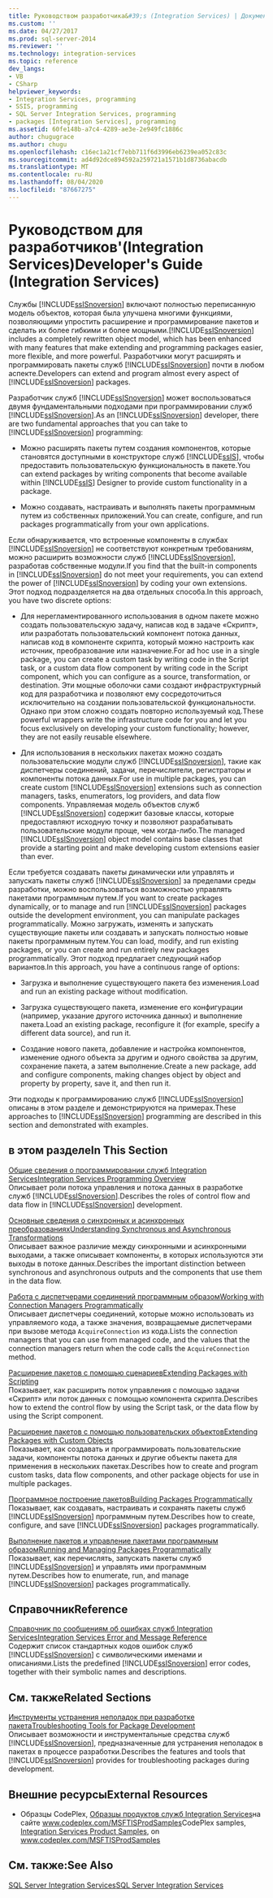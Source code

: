 ```yaml
---
title: Руководством разработчика&#39;s (Integration Services) | Документация Майкрософт
ms.custom: ''
ms.date: 04/27/2017
ms.prod: sql-server-2014
ms.reviewer: ''
ms.technology: integration-services
ms.topic: reference
dev_langs:
- VB
- CSharp
helpviewer_keywords:
- Integration Services, programming
- SSIS, programming
- SQL Server Integration Services, programming
- packages [Integration Services], programming
ms.assetid: 60fe148b-a7c4-4289-ae3e-2e949fc1886c
author: chugugrace
ms.author: chugu
ms.openlocfilehash: c16ec1a21cf7ebb711f6d3996eb6239ea052c83c
ms.sourcegitcommit: ad4d92dce894592a259721a1571b1d8736abacdb
ms.translationtype: MT
ms.contentlocale: ru-RU
ms.lasthandoff: 08/04/2020
ms.locfileid: "87667275"
---
```

# <a name="developer39s-guide-integration-services"></a><span data-ttu-id="d60c5-102">Руководством для разработчиков&#39;(Integration Services)</span><span class="sxs-lookup"><span data-stu-id="d60c5-102">Developer&#39;s Guide (Integration Services)</span></span>
  <span data-ttu-id="d60c5-103">Службы [!INCLUDE[ssISnoversion](../includes/ssisnoversion-md.md)] включают полностью переписанную модель объектов, которая была улучшена многими функциями, позволяющими упростить расширение и программирование пакетов и сделать их более гибкими и более мощными.</span><span class="sxs-lookup"><span data-stu-id="d60c5-103">[!INCLUDE[ssISnoversion](../includes/ssisnoversion-md.md)] includes a completely rewritten object model, which has been enhanced with many features that make extending and programming packages easier, more flexible, and more powerful.</span></span> <span data-ttu-id="d60c5-104">Разработчики могут расширять и программировать пакеты служб [!INCLUDE[ssISnoversion](../includes/ssisnoversion-md.md)] почти в любом аспекте.</span><span class="sxs-lookup"><span data-stu-id="d60c5-104">Developers can extend and program almost every aspect of [!INCLUDE[ssISnoversion](../includes/ssisnoversion-md.md)] packages.</span></span>  
  
 <span data-ttu-id="d60c5-105">Разработчик служб [!INCLUDE[ssISnoversion](../includes/ssisnoversion-md.md)] может воспользоваться двумя фундаментальными подходами при программировании служб [!INCLUDE[ssISnoversion](../includes/ssisnoversion-md.md)].</span><span class="sxs-lookup"><span data-stu-id="d60c5-105">As an [!INCLUDE[ssISnoversion](../includes/ssisnoversion-md.md)] developer, there are two fundamental approaches that you can take to [!INCLUDE[ssISnoversion](../includes/ssisnoversion-md.md)] programming:</span></span>  
  
-   <span data-ttu-id="d60c5-106">Можно расширять пакеты путем создания компонентов, которые становятся доступными в конструкторе служб [!INCLUDE[ssIS](../includes/ssis-md.md)], чтобы предоставить пользовательскую функциональность в пакете.</span><span class="sxs-lookup"><span data-stu-id="d60c5-106">You can extend packages by writing components that become available within [!INCLUDE[ssIS](../includes/ssis-md.md)] Designer to provide custom functionality in a package.</span></span>  
  
-   <span data-ttu-id="d60c5-107">Можно создавать, настраивать и выполнять пакеты программным путем из собственных приложений.</span><span class="sxs-lookup"><span data-stu-id="d60c5-107">You can create, configure, and run packages programmatically from your own applications.</span></span>  
  
 <span data-ttu-id="d60c5-108">Если обнаруживается, что встроенные компоненты в службах [!INCLUDE[ssISnoversion](../includes/ssisnoversion-md.md)] не соответствуют конкретным требованиям, можно расширить возможности служб [!INCLUDE[ssISnoversion](../includes/ssisnoversion-md.md)], разработав собственные модули.</span><span class="sxs-lookup"><span data-stu-id="d60c5-108">If you find that the built-in components in [!INCLUDE[ssISnoversion](../includes/ssisnoversion-md.md)] do not meet your requirements, you can extend the power of [!INCLUDE[ssISnoversion](../includes/ssisnoversion-md.md)] by coding your own extensions.</span></span> <span data-ttu-id="d60c5-109">Этот подход подразделяется на два отдельных способа.</span><span class="sxs-lookup"><span data-stu-id="d60c5-109">In this approach, you have two discrete options:</span></span>  
  
-   <span data-ttu-id="d60c5-110">Для нерегламентированного использования в одном пакете можно создать пользовательскую задачу, написав код в задаче «Скрипт», или разработать пользовательский компонент потока данных, написав код в компоненте скрипта, который можно настроить как источник, преобразование или назначение.</span><span class="sxs-lookup"><span data-stu-id="d60c5-110">For ad hoc use in a single package, you can create a custom task by writing code in the Script task, or a custom data flow component by writing code in the Script component, which you can configure as a source, transformation, or destination.</span></span> <span data-ttu-id="d60c5-111">Эти мощные оболочки сами создают инфраструктурный код для разработчика и позволяют ему сосредоточиться исключительно на создании пользовательской функциональности. Однако при этом сложно создать повторно используемый код.</span><span class="sxs-lookup"><span data-stu-id="d60c5-111">These powerful wrappers write the infrastructure code for you and let you focus exclusively on developing your custom functionality; however, they are not easily reusable elsewhere.</span></span>  
  
-   <span data-ttu-id="d60c5-112">Для использования в нескольких пакетах можно создать пользовательские модули служб [!INCLUDE[ssISnoversion](../includes/ssisnoversion-md.md)], такие как диспетчеры соединений, задачи, перечислители, регистраторы и компоненты потока данных.</span><span class="sxs-lookup"><span data-stu-id="d60c5-112">For use in multiple packages, you can create custom [!INCLUDE[ssISnoversion](../includes/ssisnoversion-md.md)] extensions such as connection managers, tasks, enumerators, log providers, and data flow components.</span></span> <span data-ttu-id="d60c5-113">Управляемая модель объектов служб [!INCLUDE[ssISnoversion](../includes/ssisnoversion-md.md)] содержит базовые классы, которые предоставляют исходную точку и позволяют разрабатывать пользовательские модули проще, чем когда-либо.</span><span class="sxs-lookup"><span data-stu-id="d60c5-113">The managed [!INCLUDE[ssISnoversion](../includes/ssisnoversion-md.md)] object model contains base classes that provide a starting point and make developing custom extensions easier than ever.</span></span>  
  
 <span data-ttu-id="d60c5-114">Если требуется создавать пакеты динамически или управлять и запускать пакеты служб [!INCLUDE[ssISnoversion](../includes/ssisnoversion-md.md)] за пределами среды разработки, можно воспользоваться возможностью управлять пакетами программным путем.</span><span class="sxs-lookup"><span data-stu-id="d60c5-114">If you want to create packages dynamically, or to manage and run [!INCLUDE[ssISnoversion](../includes/ssisnoversion-md.md)] packages outside the development environment, you can manipulate packages programmatically.</span></span> <span data-ttu-id="d60c5-115">Можно загружать, изменять и запускать существующие пакеты или создавать и запускать полностью новые пакеты программным путем.</span><span class="sxs-lookup"><span data-stu-id="d60c5-115">You can load, modify, and run existing packages, or you can create and run entirely new packages programmatically.</span></span> <span data-ttu-id="d60c5-116">Этот подход предлагает следующий набор вариантов.</span><span class="sxs-lookup"><span data-stu-id="d60c5-116">In this approach, you have a continuous range of options:</span></span>  
  
-   <span data-ttu-id="d60c5-117">Загрузка и выполнение существующего пакета без изменения.</span><span class="sxs-lookup"><span data-stu-id="d60c5-117">Load and run an existing package without modification.</span></span>  
  
-   <span data-ttu-id="d60c5-118">Загрузка существующего пакета, изменение его конфигурации (например, указание другого источника данных) и выполнение пакета.</span><span class="sxs-lookup"><span data-stu-id="d60c5-118">Load an existing package, reconfigure it (for example, specify a different data source), and run it.</span></span>  
  
-   <span data-ttu-id="d60c5-119">Создание нового пакета, добавление и настройка компонентов, изменение одного объекта за другим и одного свойства за другим, сохранение пакета, а затем выполнение.</span><span class="sxs-lookup"><span data-stu-id="d60c5-119">Create a new package, add and configure components, making changes object by object and property by property, save it, and then run it.</span></span>  
  
 <span data-ttu-id="d60c5-120">Эти подходы к программированию служб [!INCLUDE[ssISnoversion](../includes/ssisnoversion-md.md)] описаны в этом разделе и демонстрируются на примерах.</span><span class="sxs-lookup"><span data-stu-id="d60c5-120">These approaches to [!INCLUDE[ssISnoversion](../includes/ssisnoversion-md.md)] programming are described in this section and demonstrated with examples.</span></span>  
  
## <a name="in-this-section"></a><span data-ttu-id="d60c5-121">в этом разделе</span><span class="sxs-lookup"><span data-stu-id="d60c5-121">In This Section</span></span>  
 [<span data-ttu-id="d60c5-122">Общие сведения о программировании служб Integration Services</span><span class="sxs-lookup"><span data-stu-id="d60c5-122">Integration Services Programming Overview</span></span>](integration-services-programming-overview.md)  
 <span data-ttu-id="d60c5-123">Описывает роли потока управления и потока данных в разработке служб [!INCLUDE[ssISnoversion](../includes/ssisnoversion-md.md)].</span><span class="sxs-lookup"><span data-stu-id="d60c5-123">Describes the roles of control flow and data flow in [!INCLUDE[ssISnoversion](../includes/ssisnoversion-md.md)] development.</span></span>  
  
 [<span data-ttu-id="d60c5-124">Основные сведения о синхронных и асинхронных преобразованиях</span><span class="sxs-lookup"><span data-stu-id="d60c5-124">Understanding Synchronous and Asynchronous Transformations</span></span>](understanding-synchronous-and-asynchronous-transformations.md)  
 <span data-ttu-id="d60c5-125">Описывает важное различие между синхронными и асинхронными выходами, а также описывает компоненты, в которых используются эти выходы в потоке данных.</span><span class="sxs-lookup"><span data-stu-id="d60c5-125">Describes the important distinction between synchronous and asynchronous outputs and the components that use them in the data flow.</span></span>  
  
 [<span data-ttu-id="d60c5-126">Работа с диспетчерами соединений программным образом</span><span class="sxs-lookup"><span data-stu-id="d60c5-126">Working with Connection Managers Programmatically</span></span>](working-with-connection-managers-programmatically.md)  
 <span data-ttu-id="d60c5-127">Описывает диспетчеры соединений, которые можно использовать из управляемого кода, а также значения, возвращаемые диспетчерами при вызове метода `AcquireConnection` из кода.</span><span class="sxs-lookup"><span data-stu-id="d60c5-127">Lists the connection managers that you can use from managed code, and the values that the connection managers return when the code calls the `AcquireConnection` method.</span></span>  
  
 [<span data-ttu-id="d60c5-128">Расширение пакетов с помощью сценариев</span><span class="sxs-lookup"><span data-stu-id="d60c5-128">Extending Packages with Scripting</span></span>](extending-packages-scripting/extending-packages-with-scripting.md)  
 <span data-ttu-id="d60c5-129">Показывает, как расширить поток управления с помощью задачи «Скрипт» или поток данных с помощью компонента скрипта.</span><span class="sxs-lookup"><span data-stu-id="d60c5-129">Describes how to extend the control flow by using the Script task, or the data flow by using the Script component.</span></span>  
  
 [<span data-ttu-id="d60c5-130">Расширение пакетов с помощью пользовательских объектов</span><span class="sxs-lookup"><span data-stu-id="d60c5-130">Extending Packages with Custom Objects</span></span>](extending-packages-custom-objects/extending-packages-with-custom-objects.md)  
 <span data-ttu-id="d60c5-131">Показывает, как создавать и программировать пользовательские задачи, компоненты потока данных и другие объекты пакета для применения в нескольких пакетах.</span><span class="sxs-lookup"><span data-stu-id="d60c5-131">Describes how to create and program custom tasks, data flow components, and other package objects for use in multiple packages.</span></span>  
  
 [<span data-ttu-id="d60c5-132">Программное построение пакетов</span><span class="sxs-lookup"><span data-stu-id="d60c5-132">Building Packages Programmatically</span></span>](building-packages-programmatically/building-packages-programmatically.md)  
 <span data-ttu-id="d60c5-133">Показывает, как создавать, настраивать и сохранять пакеты служб [!INCLUDE[ssISnoversion](../includes/ssisnoversion-md.md)] программным путем.</span><span class="sxs-lookup"><span data-stu-id="d60c5-133">Describes how to create, configure, and save [!INCLUDE[ssISnoversion](../includes/ssisnoversion-md.md)] packages programmatically.</span></span>  
  
 [<span data-ttu-id="d60c5-134">Выполнение пакетов и управление пакетами программным образом</span><span class="sxs-lookup"><span data-stu-id="d60c5-134">Running and Managing Packages Programmatically</span></span>](run-manage-packages-programmatically/running-and-managing-packages-programmatically.md)  
 <span data-ttu-id="d60c5-135">Показывает, как перечислять, запускать пакеты служб [!INCLUDE[ssISnoversion](../includes/ssisnoversion-md.md)] и управлять ими программным путем.</span><span class="sxs-lookup"><span data-stu-id="d60c5-135">Describes how to enumerate, run, and manage [!INCLUDE[ssISnoversion](../includes/ssisnoversion-md.md)] packages programmatically.</span></span>  
  
## <a name="reference"></a><span data-ttu-id="d60c5-136">Справочник</span><span class="sxs-lookup"><span data-stu-id="d60c5-136">Reference</span></span>  
 [<span data-ttu-id="d60c5-137">Справочник по сообщениям об ошибках служб Integration Services</span><span class="sxs-lookup"><span data-stu-id="d60c5-137">Integration Services Error and Message Reference</span></span>](integration-services-error-and-message-reference.md)  
 <span data-ttu-id="d60c5-138">Содержит список стандартных кодов ошибок служб [!INCLUDE[ssISnoversion](../includes/ssisnoversion-md.md)] с символическими именами и описаниями.</span><span class="sxs-lookup"><span data-stu-id="d60c5-138">Lists the predefined [!INCLUDE[ssISnoversion](../includes/ssisnoversion-md.md)] error codes, together with their symbolic names and descriptions.</span></span>  
  
## <a name="related-sections"></a><span data-ttu-id="d60c5-139">См. также</span><span class="sxs-lookup"><span data-stu-id="d60c5-139">Related Sections</span></span>  
 [<span data-ttu-id="d60c5-140">Инструменты устранения неполадок при разработке пакета</span><span class="sxs-lookup"><span data-stu-id="d60c5-140">Troubleshooting Tools for Package Development</span></span>](troubleshooting/troubleshooting-tools-for-package-development.md)  
 <span data-ttu-id="d60c5-141">Описывает возможности и инструментальные средства служб [!INCLUDE[ssISnoversion](../includes/ssisnoversion-md.md)], предназначенные для устранения неполадок в пакетах в процессе разработки.</span><span class="sxs-lookup"><span data-stu-id="d60c5-141">Describes the features and tools that [!INCLUDE[ssISnoversion](../includes/ssisnoversion-md.md)] provides for troubleshooting packages during development.</span></span>  
  
## <a name="external-resources"></a><span data-ttu-id="d60c5-142">Внешние ресурсы</span><span class="sxs-lookup"><span data-stu-id="d60c5-142">External Resources</span></span>  
  
-   <span data-ttu-id="d60c5-143">Образцы CodePlex, [Образцы продуктов служб Integration Services](https://go.microsoft.com/fwlink/?LinkID=131204)на сайте www.codeplex.com/MSFTISProdSamples</span><span class="sxs-lookup"><span data-stu-id="d60c5-143">CodePlex samples, [Integration Services Product Samples](https://go.microsoft.com/fwlink/?LinkID=131204), on www.codeplex.com/MSFTISProdSamples</span></span>  
  
## <a name="see-also"></a><span data-ttu-id="d60c5-144">См. также:</span><span class="sxs-lookup"><span data-stu-id="d60c5-144">See Also</span></span>  
 [<span data-ttu-id="d60c5-145">SQL Server Integration Services</span><span class="sxs-lookup"><span data-stu-id="d60c5-145">SQL Server Integration Services</span></span>](sql-server-integration-services.md)  
  
  

